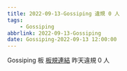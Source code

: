 ```yaml
---
title: 2022-09-13-Gossiping 違規 0 人
tags:
    - Gossiping
abbrlink: 2022-09-13-Gossiping
date: Gossiping-2022-09-13 12:00:00
---
```

Gossiping 板 [板規連結](https://www.ptt.cc/bbs/Gossiping/M.1637425085.A.07D.html)
昨天違規 0 人
